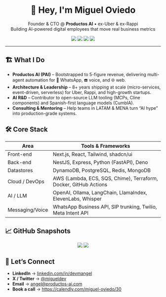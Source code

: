 <!-- GitHub README for Miguel Oviedo (@devmangel) -->

<h1 align="center">👋 Hey, I'm Miguel Oviedo</h1>
<p align="center">
  Founder & CTO @ <strong>Productos AI</strong> • ex-Uber & ex-Rappi<br/>
  Building AI-powered digital employees that move real business metrics
</p>

<div align="center">
  <img src="https://img.shields.io/badge/AI%20Agents-WhatsApp%20%7C%20Voice%20%7C%20Web-ff69b4?style=flat-square"/>
  <img src="https://img.shields.io/badge/Code-Senior%20Full-Stack-blueviolet?style=flat-square"/>
  <img src="https://img.shields.io/badge/Tech-Next.js%20%7C%20NestJS%20%7C%20AWS%20%7C%20LLMs-orange?style=flat-square"/>
  <img src="https://img.shields.io/badge/Location-Dubai-brightgreen?style=flat-square"/>
</div>

---

## 🏗 What I Do
- **Productos AI (PAI)** – Bootstrapped to 5-figure revenue, delivering multi-agent automation for 📱 WhatsApp, ☎️ voice, and 🌐 web.
- **Architecture & Leadership** – 8+ years shipping at scale (micro-services, event-driven, serverless) for Uber, Rappi, and high-growth startups.
- **AI R&D** – Contributor to open-source LLM tooling (MCPs, Cline components) and Spanish-first language models (CumbIA).
- **Consulting & Mentoring** – Help teams in LATAM & MENA turn “AI hype” into production-grade systems.

## 🛠 Core Stack
| Area            | Tools & Frameworks                                                          |
| --------------- | --------------------------------------------------------------------------- |
| Front-end       | Next.js, React, Tailwind, shadcn/ui                                         |
| Back-end        | NestJS, Express, Python (FastAPI), Deno                                     |
| Datastores      | DynamoDB, PostgreSQL, Redis, MongoDB                                        |
| Cloud / DevOps  | AWS (Lambda, ECS, SQS, Chime), Terraform, Docker, GitHub Actions            |
| AI / LLM        | OpenAI, Ollama, LangChain, LlamaIndex, ElevenLabs, Whisper                  |
| Messaging/Voice | WhatsApp Business API, SIP trunking, Twilio, Meta Intent API               |

## 📈 GitHub Snapshots
<div align="center">
  <img src="https://github-readme-stats.vercel.app/api?username=devmangel&show_icons=true&theme=transparent&hide_title=true"/>
  <img src="https://github-readme-stats.vercel.app/api/top-langs/?username=devmangel&layout=compact&hide=html&theme=transparent"/>
</div>

## 🤝 Let’s Connect
- **LinkedIn** → [linkedin.com/in/devmangel](https://linkedin.com/in/devmangel)
- **X / Twitter** → [@migueldev](https://twitter.com/migueldev)
- **Email** → angel@productos-ai.com
- **Book a call** → <https://calendly.com/miguel-oviedo/30>
